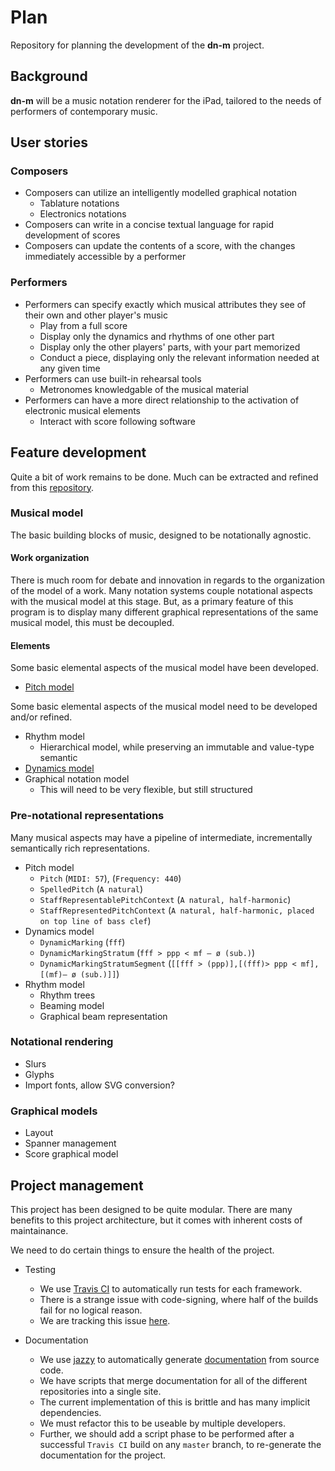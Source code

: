 # Plan
Repository for planning the development of the **dn-m** project.

## Background
**dn-m** will be a music notation renderer for the iPad, tailored to the needs of performers of contemporary music. 

## User stories

### Composers
- Composers can utilize an intelligently modelled graphical notation
  - Tablature notations
  - Electronics notations
- Composers can write in a concise textual language for rapid development of scores
- Composers can update the contents of a score, with the changes immediately accessible by a performer

### Performers
- Performers can specify exactly which musical attributes they see of their own and other player's music
  - Play from a full score
  - Display only the dynamics and rhythms of one other part
  - Display only the other players' parts, with your part memorized
  - Conduct a piece, displaying only the relevant information needed at any given time
- Performers can use built-in rehearsal tools
  - Metronomes knowledgable of the musical material
- Performers can have a more direct relationship to the activation of electronic musical elements
  - Interact with score following software

## Feature development
Quite a bit of work remains to be done. Much can be extracted and refined from this [repository](https://github.com/dn-m/Archive/tree/master/DNM-old).

### Musical model
The basic building blocks of music, designed to be notationally agnostic. 

#### Work organization
There is much room for debate and innovation in regards to the organization of the model of a work. Many notation systems couple notational aspects with the musical model at this stage. But, as a primary feature of this program is to display many different graphical representations of the same musical model, this must be decoupled.

#### Elements
Some basic elemental aspects of the musical model have been developed.
- [Pitch model](https://github.com/dn-m/Pitch)

Some basic elemental aspects of the musical model need to be developed and/or refined.
- Rhythm model
  - Hierarchical model, while preserving an immutable and value-type semantic
- [Dynamics model](https://github.com/dn-m/Dynamics/tree/master/Dynamics)
- Graphical notation model
  - This will need to be very flexible, but still structured

### Pre-notational representations
Many musical aspects may have a pipeline of intermediate, incrementally semantically rich representations.

- Pitch model
  - `Pitch` (`MIDI: 57`), (`Frequency: 440`) 
  - `SpelledPitch` (`A natural`) 
  - `StaffRepresentablePitchContext` (`A natural, half-harmonic`)
  - `StaffRepresentedPitchContext` (`A natural, half-harmonic, placed on top line of bass clef`)
- Dynamics model
  - `DynamicMarking` (`fff`)
  - `DynamicMarkingStratum` (`fff > ppp < mf — ø (sub.)`)
  - `DynamicMarkingStratumSegment` (`[[fff > (ppp)],[(fff)> ppp < mf],[(mf)— ø (sub.)]]`) 
- Rhythm model
  - Rhythm trees
  - Beaming model
  - Graphical beam representation

### Notational rendering
- Slurs
- Glyphs
- Import fonts, allow SVG conversion?

### Graphical models
- Layout
- Spanner management
- Score graphical model

## Project management
This project has been designed to be quite modular. There are many benefits to this project architecture, but it comes with inherent costs of maintainance.

We need to do certain things to ensure the health of the project.

- Testing
  - We use [Travis CI](https://travis-ci.org/dn-m/) to automatically run tests for each framework.
  - There is a strange issue with code-signing, where half of the builds fail for no logical reason.
  - We are tracking this issue [here](https://github.com/orgs/dn-m/projects/2).
  
- Documentation
  - We use [jazzy](https://github.com/realm/jazzy) to automatically generate [documentation](http://dn-m.github.io/) from source code.
  - We have scripts that merge documentation for all of the different repositories into a single site.
  - The current implementation of this is brittle and has many implicit dependencies.
  - We must refactor this to be useable by multiple developers.
  - Further, we should add a script phase to be performed after a successful `Travis CI` build on any `master` branch, to re-generate the documentation for the project.
